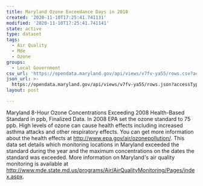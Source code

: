 ```yaml
---
title: Maryland Ozone Exceedance Days in 2010
created: '2020-11-10T17:25:41.741131'
modified: '2020-11-10T17:25:41.741141'
state: active
type: dataset
tags:
  - Air Quality
  - Mde
  - Ozone
groups:
  - Local Government
csv_url: 'https://opendata.maryland.gov/api/views/v7fv-ya55/rows.csv?accessType=DOWNLOAD'
json_url: >-
  https://opendata.maryland.gov/api/views/v7fv-ya55/rows.json?accessType=DOWNLOAD
layout: post

---
```

Maryland 8-Hour Ozone Concentrations Exceeding 2008 Health-Based Standard in ppb, Finalized Data.  In 2008 EPA set the ozone standard to 75 ppb.  High levels of ozone can cause health effects including increased asthma attacks and other respiratory effects.  You can get more information about the health effects at http://www.epa.gov/air/ozonepollution/.  This data set details which monitoring locations in Maryland exceeded the standard during the year and the maximum concentrations on the dates the standard was exceeded.  More information on Maryland's air quality monitoring is available at http://www.mde.state.md.us/programs/Air/AirQualityMonitoring/Pages/index.aspx.
